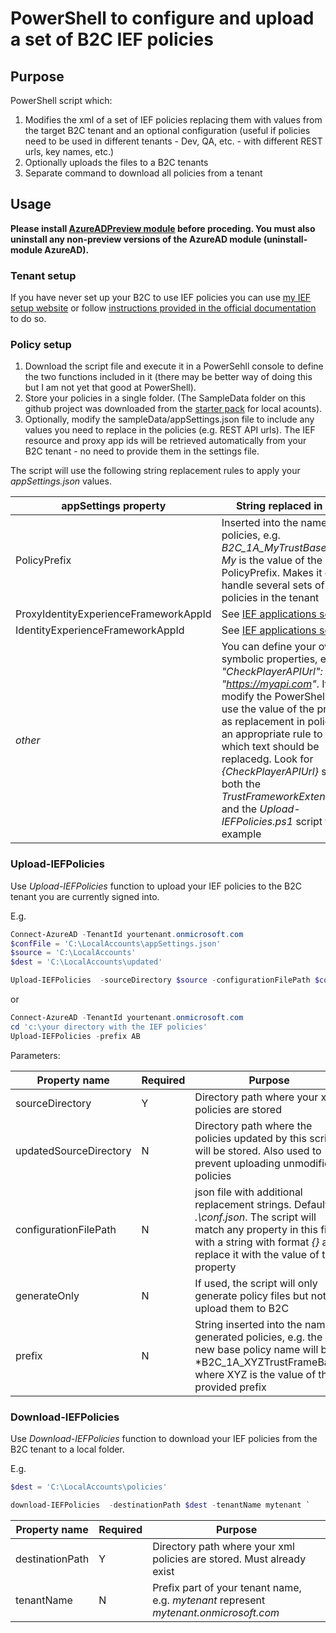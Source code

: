 # PowerShell to configure and upload a set of B2C IEF policies

## Purpose
PowerShell script which:
1. Modifies the xml of a set of IEF policies replacing them with values from the target B2C tenant and an optional configuration (useful if policies need to be used in different tenants - Dev, QA, etc. - with different REST urls, key names, etc.) 
2. Optionally uploads the files to a B2C tenants
3. Separate command to download all policies from a tenant

## Usage

**Please install [AzureADPreview module](https://docs.microsoft.com/en-us/powershell/azure/active-directory/install-adv2?view=azureadps-2.0#installing-the-azure-ad-module) before proceding. You must also uninstall
any non-preview versions of the AzureAD module (uninstall-module AzureAD).**

### Tenant setup

If you have never set up your B2C to use IEF policies you can use [my IEF setup website](https://b2ciefsetup.azurewebsites.net/) or follow [instructions provided in the official documentation](https://docs.microsoft.com/en-us/azure/active-directory-b2c/custom-policy-get-started) to do so. 

### Policy setup
1. Download the script file and execute it in a PowerSehll console to define the two functions included in it (there may be better way of doing this but I am not yet that good at PowerShell).
1. Store your policies in a single folder. (The SampleData folder on this github project was downloaded from the [starter pack](https://github.com/Azure-Samples/active-directory-b2c-custom-policy-starterpack) for local acounts).
2. Optionally, modify the sampleData/appSettings.json file to include any values you need to replace in the policies (e.g. REST API urls). The IEF resource and proxy app ids will be retrieved automatically from your B2C tenant - no need to provide them in the settings file.

The script will use the following string replacement rules to apply your *appSettings.json* values.

| appSettings property | String replaced in policy |
| -------- | ------ |
| PolicyPrefix | Inserted into the name of policies, e.g. *B2C_1A_MyTrustBase* where *My* is the value of the PolicyPrefix. Makes it easier to handle several sets of IEF policies in the tenant |
| ProxyIdentityExperienceFrameworkAppId | See [IEF applications setup](https://docs.microsoft.com/en-us/azure/active-directory-b2c/active-directory-b2c-get-started-custom?tabs=applications#register-identity-experience-framework-applications) |
| IdentityExperienceFrameworkAppId | See [IEF applications setup](https://docs.microsoft.com/en-us/azure/active-directory-b2c/active-directory-b2c-get-started-custom?tabs=applications#register-identity-experience-framework-applications) |
| *other* | You can define your own symbolic properties, e.g. *"CheckPlayerAPIUrl": "https://myapi.com"*. If you do, modify the PowerShell script to use the value of the property as replacement in policies with an appropriate rule to select which text should be replacedg. Look for *{CheckPlayerAPIUrl}* string in both the *TrustFrameworkExtensions.xml* and the *Upload-IEFPolicies.ps1* script to see an example |

### Upload-IEFPolicies

Use *Upload-IEFPolicies* function to upload your IEF policies to the B2C tenant you are currently signed into.

E.g.

```PowerShell
Connect-AzureAD -TenantId yourtenant.onmicrosoft.com
$confFile = 'C:\LocalAccounts\appSettings.json'
$source = 'C:\LocalAccounts'
$dest = 'C:\LocalAccounts\updated'

Upload-IEFPolicies  -sourceDirectory $source -configurationFilePath $confFile -updatedSourceDirectory $dest`
```
or

```PowerShell
Connect-AzureAD -TenantId yourtenant.onmicrosoft.com
cd 'c:\your directory with the IEF policies'
Upload-IEFPolicies -prefix AB
```

Parameters:

| Property name | Required | Purpose |
| -------- | ------ | ----- |
| sourceDirectory | Y | Directory path where your xml policies are stored |
| updatedSourceDirectory | N | Directory path where the policies updated by this script will be stored. Also used to prevent uploading unmodified policies |
| configurationFilePath | N | json file with additional replacement strings. Default: *.\conf.json*. The script will match any property in this file with a string with format *{<property name>}* and replace it with the value of the property |
| generateOnly | N | If used, the script will only generate policy files but not upload them to B2C |
| prefix | N | String inserted into the name of generated policies, e.g. the new base policy name will be *B2C_1A_XYZTrustFrameBase, where XYZ is the value of the provided prefix |

### Download-IEFPolicies

Use *Download-IEFPolicies* function to download your IEF policies from the B2C tenant to a local folder.

E.g.

```PowerShell
$dest = 'C:\LocalAccounts\policies'

download-IEFPolicies  -destinationPath $dest -tenantName mytenant `
```

| Property name | Required | Purpose |
| -------- | ------ | ----- |
| destinationPath | Y | Directory path where your xml policies are stored. Must already exist |
| tenantName | N | Prefix part of your tenant name, e.g. *mytenant* represent *mytenant.onmicrosoft.com* |





